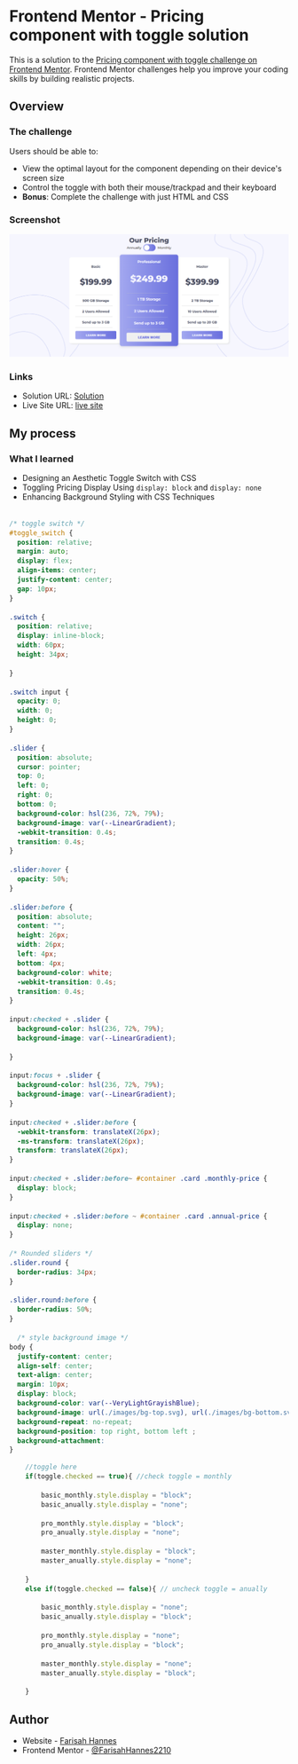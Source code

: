 # Frontend Mentor - Pricing component with toggle solution

This is a solution to the [Pricing component with toggle challenge on Frontend Mentor](https://www.frontendmentor.io/challenges/pricing-component-with-toggle-8vPwRMIC). Frontend Mentor challenges help you improve your coding skills by building realistic projects. 

## Overview

### The challenge

Users should be able to:

- View the optimal layout for the component depending on their device's screen size
- Control the toggle with both their mouse/trackpad and their keyboard
- **Bonus**: Complete the challenge with just HTML and CSS

### Screenshot

![](./screenshot.png)


### Links

- Solution URL: [Solution](https://github.com/FarisahHannes2210/expenses-chart-component-frontend-mentor)
- Live Site URL: [live site](https://FarisahHannes2210.github.io/expenses-chart-component-frontend-mentor)

## My process


### What I learned

- Designing an Aesthetic Toggle Switch with CSS 
- Toggling Pricing Display Using `display: block` and `display: none`
- Enhancing Background Styling with CSS Techniques


```css

/* toggle switch */
#toggle_switch {
  position: relative;
  margin: auto;
  display: flex;
  align-items: center;
  justify-content: center;
  gap: 10px;
}

.switch {
  position: relative;
  display: inline-block;
  width: 60px;
  height: 34px;
  
}

.switch input {
  opacity: 0;
  width: 0;
  height: 0;
}

.slider {
  position: absolute;
  cursor: pointer;
  top: 0;
  left: 0;
  right: 0;
  bottom: 0;
  background-color: hsl(236, 72%, 79%);
  background-image: var(--LinearGradient);
  -webkit-transition: 0.4s;
  transition: 0.4s;
}

.slider:hover {
  opacity: 50%;
}

.slider:before {
  position: absolute;
  content: "";
  height: 26px;
  width: 26px;
  left: 4px;
  bottom: 4px;
  background-color: white;
  -webkit-transition: 0.4s;
  transition: 0.4s;
}

input:checked + .slider {
  background-color: hsl(236, 72%, 79%);
  background-image: var(--LinearGradient);
   
}

input:focus + .slider {
  background-color: hsl(236, 72%, 79%);
  background-image: var(--LinearGradient);
}

input:checked + .slider:before {
  -webkit-transform: translateX(26px);
  -ms-transform: translateX(26px);
  transform: translateX(26px);
}

input:checked + .slider:before~ #container .card .monthly-price {
  display: block;
}

input:checked + .slider:before ~ #container .card .annual-price {
  display: none;
}

/* Rounded sliders */
.slider.round {
  border-radius: 34px;
}

.slider.round:before {
  border-radius: 50%;
}

  /* style background image */
body {
  justify-content: center;
  align-self: center;
  text-align: center;
  margin: 10px;
  display: block;
  background-color: var(--VeryLightGrayishBlue);
  background-image: url(./images/bg-top.svg), url(./images/bg-bottom.svg);
  background-repeat: no-repeat;
  background-position: top right, bottom left ;
  background-attachment:
}

```

```js
    //toggle here
    if(toggle.checked == true){ //check toggle = monthly
       
        basic_monthly.style.display = "block";
        basic_anually.style.display = "none";

        pro_monthly.style.display = "block";
        pro_anually.style.display = "none";

        master_monthly.style.display = "block";
        master_anually.style.display = "none";

    }
    else if(toggle.checked == false){ // uncheck toggle = anually

        basic_monthly.style.display = "none";
        basic_anually.style.display = "block";

        pro_monthly.style.display = "none";
        pro_anually.style.display = "block";

        master_monthly.style.display = "none";
        master_anually.style.display = "block";
     
    }
```

## Author

- Website - [Farisah Hannes](https://sites.google.com/view/farisahhannes/)
- Frontend Mentor - [@FarisahHannes2210](https://www.frontendmentor.io/profile/FarisahHannes2210)
